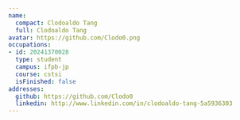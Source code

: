 ```yaml
---
name:
  compact: Clodoaldo Tang
  full: Clodoaldo Tang
avatar: https://github.com/Clodo0.png
occupations:
- id: 20241370028
  type: student
  campus: ifpb-jp
  course: cstsi
  isFinished: false
addresses:
  github: https://github.com/Clodo0
  linkedin: http://www.linkedin.com/in/clodoaldo-tang-5a5936303
---
```

